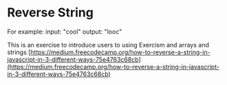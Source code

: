 # Reverse String

For example:
input: "cool"
output: "looc"

This is an exercise to introduce users to using Exercism and arrays and strings [https://medium.freecodecamp.org/how-to-reverse-a-string-in-javascript-in-3-different-ways-75e4763c68cb](https://medium.freecodecamp.org/how-to-reverse-a-string-in-javascript-in-3-different-ways-75e4763c68cb)
